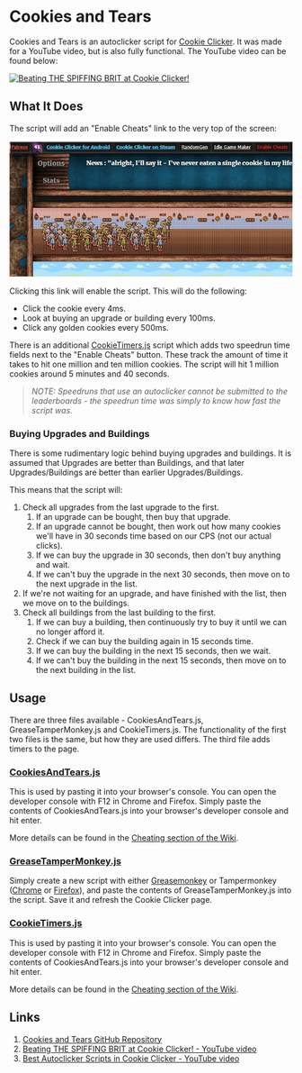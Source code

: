 # Cookies and Tears

Cookies and Tears is an autoclicker script for [Cookie Clicker](https://orteil.dashnet.org/cookieclicker/). It was made for a YouTube video, but is also fully functional. The YouTube video can be found below:

[![Beating THE SPIFFING BRIT at Cookie Clicker!](https://img.youtube.com/vi/6IAU7sllzq0/0.jpg)](https://www.youtube.com/watch?v=6IAU7sllzq0)

## What It Does

The script will add an "Enable Cheats" link to the very top of the screen:

![Enable Cheats Button](img/EnableCheats.jpg)

Clicking this link will enable the script. This will do the following:

* Click the cookie every 4ms.
* Look at buying an upgrade or building every 100ms.
* Click any golden cookies every 500ms.

There is an additional [CookieTimers.js](CookieTimers.js) script which adds two speedrun time fields next to the "Enable Cheats" button. These track the amount of time it takes to hit one million and ten million cookies. The script will hit 1 million cookies around 5 minutes and 40 seconds.

> _NOTE: Speedruns that use an autoclicker cannot be submitted to the leaderboards - the speedrun time was simply to know how fast the script was._ 

### Buying Upgrades and Buildings

There is some rudimentary logic behind buying upgrades and buildings. It is assumed that Upgrades are better than Buildings, and that later Upgrades/Buildings are better than earlier Upgrades/Buildings.

This means that the script will:

1. Check all upgrades from the last upgrade to the first.
    1. If an upgrade can be bought, then buy that upgrade.
    2. If an upgrade cannot be bought, then work out how many cookies we'll have in 30 seconds time based on our CPS (not our actual clicks).
    3. If we can buy the upgrade in 30 seconds, then don't buy anything and wait.
    4. If we can't buy the upgrade in the next 30 seconds, then move on to the next upgrade in the list.
2. If we're not waiting for an upgrade, and have finished with the list, then we move on to the buildings.
3. Check all buildings from the last building to the first.
    1. If we can buy a building, then continuously try to buy it until we can no longer afford it.
    2. Check if we can buy the building again in 15 seconds time.
    3. If we can buy the building in the next 15 seconds, then we wait.
    4. If we can't buy the building in the next 15 seconds, then move on to the next building in the list.

## Usage

There are three files available - CookiesAndTears.js, GreaseTamperMonkey.js and CookieTimers.js. The functionality of the first two files is the same, but how they are used differs. The third file adds timers to the page.

### [CookiesAndTears.js](CookiesAndTears.js)

This is used by pasting it into your browser's console. You can open the developer console with F12 in Chrome and Firefox. Simply paste the contents of CookiesAndTears.js into your browser's developer console and hit enter.

More details can be found in the [Cheating section of the Wiki](https://cookieclicker.fandom.com/wiki/Cheating).

### [GreaseTamperMonkey.js](GreaseTamperMonkey.js)

Simply create a new script with either [Greasemonkey](https://addons.mozilla.org/en-US/firefox/addon/greasemonkey/) or Tampermonkey ([Chrome](https://chrome.google.com/webstore/detail/tampermonkey/dhdgffkkebhmkfjojejmpbldmpobfkfo) or [Firefox](https://addons.mozilla.org/en-US/firefox/addon/tampermonkey/)), and paste the contents of GreaseTamperMonkey.js into the script. Save it and refresh the Cookie Clicker page.

### [CookieTimers.js](CookieTimers.js)

This is used by pasting it into your browser's console. You can open the developer console with F12 in Chrome and Firefox. Simply paste the contents of CookiesAndTears.js into your browser's developer console and hit enter.

More details can be found in the [Cheating section of the Wiki](https://cookieclicker.fandom.com/wiki/Cheating).

## Links

1. [Cookies and Tears GitHub Repository](https://github.com/HighTechLowIQ/CookiesAndTears)
2. [Beating THE SPIFFING BRIT at Cookie Clicker! - YouTube video](https://www.youtube.com/watch?v=6IAU7sllzq0)
3. [Best Autoclicker Scripts in Cookie Clicker - YouTube video](https://www.youtube.com/watch?v=9uGJdc3GILo)
